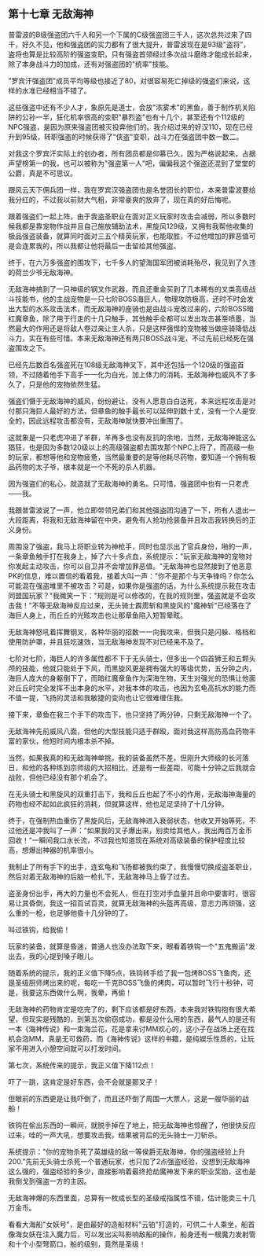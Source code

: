 ## 第十七章 无敌海神

普雷波的B级强盗团六千人和另一个下属的C级强盗团三千人，这次总共过来了四千，好久不见，他和强盗团的实力都有了很大提升，普雷波现在是93级"盗将"，盗将也算是比较高阶的强盗变职，只有强盗首领经过多次战斗磨练才能成长起来，除了本身战斗力的加成，还有对强盗团的"统率"技能。

"罗宾汗强盗团"成员平均等级也接近了80，对很容易死亡掉级的强盗们来说，这样的水准已经相当不错了。

这些强盗中还有不少人才，象原先是道士，会放"浓雾术"的黑鱼，善于制作机关陷阱的公孙一半，狂化机率很高的变职"暴烈盗"也有十几个，甚至还有个112级的NPC强盗，是因为原来强盗团被灭投奔他们的。我介绍过来的好汉110，现在已经升到95级，转职强盗的时候获得了"侠盗"变职，战斗力在强盗团中数一数二。

对我这个罗宾汗实际上的创办者，所有团员都是仰慕已久，因为严格说起来，占据声望榜第一的我，也可以被称为"强盗第一人"吧，偏偏我这个强盗还混到了堂堂的公爵，真是不可思议。

跟风云天下佣兵团一样，我在罗宾汉强盗团也是名誉团长的职位，本来普雷波要给我分红的，不过我以前财大气粗，非常豪爽的放弃了，现在真的好后悔呢。

跟着强盗们一起上阵，由于我盗圣职业在面对正义玩家时攻击会减弱，所以多数时候我都是靠宠物作战并且自己施放辅助法术，黑旋风129级，又拥有我帮他收集的极品强盗装备，就算同时面对三五个精英玩家，也能取胜，不过他增加的罪恶值可是会连累我的，所以我都让他将最后一击留给其他强盗。

终于，在六万多强盗的围攻下，七千多人的望海国军团被消耗殆尽，我见到了久违的荷兰少爷无敌海神。

无敌海神搞到了一只神级的钢叉作武器，而且还重金买到了几本稀有的叉类高级战斗技能书，他的主战宠物是一只七阶BOSS海巨人，物理攻防极高，还时不时会发出大型的水系攻击法术，而无敌海神的座骑也是由战斗宠改过来的，六阶BOSS暗红魔章鱼，除了用于行走的十几只触手，其他触手全都可以发出攻击甚至喷墨，当然最大的作用还是将敌人卷过来让主人杀，只是这样强悍的宠物被当做座骑降低战斗力，实在有些可惜。本来无敌海神还有两只BOSS战斗宠，不过先前已经死在强盗围攻之下。

已经先后数百名强盗死在108级无敌海神叉下，其中还包括一个120级的强盗首领，不过随着他手下高手一一化为白光，加上体力的消耗，无敌海神也威风不了多久了，只是他的宠物依然生猛。

强盗们慑于无敌海神的威风，纷纷避让，没有人愿意白白送死，本来远程攻击是对付那只海巨人最好的方法，但章鱼的触手最长可以延伸到数十丈，没有一个人是安全的，因此远程攻击都没有，无敌海神就快要冲出重围了。

这就象是一只老虎冲进了羊群，羊再多也没有反抗的余地，当然，无敌海神能这么猖狂，也是因为多数120级以上的高级强盗都去围攻那个NPC上将了，而高级一些的玩家，都想等他和宠物疲惫，当然最重要的是等他耗尽药物，要知道一个拥有极品药物的太子爷，根本就是一个不死的杀人机器。

因为强盗们的私心，就造就了无敌海神的勇名。只可惜，强盗团中也有一只老虎——我。

我跟普雷波说了一声，他立即带领兄弟们和其他强盗团沟通了一下，所有人退出一大段距离，将我和无敌海神留在中央，避免有人抢功抢装备并且攻击我转换后的正义身份。

周围没了强盗，我马上将职业转为神枪手，同时也显示出了官兵身份，啪的一声，一条章鱼触手打在我身上，掉了六十多点血，系统提示："玩家无敌海神的宠物对你发起主动攻击，你可以自卫并不会增加罪恶值。"无敌海神也显然接到了他恶意PK的信息，难以置信的看着我，接着大叫一声："你不是那个与天争锋吗？你怎么可能混在强盗堆里不被攻击？可是，如果你是强盗的话，为什么系统提示我在攻击同盟国玩家？"我微笑一下："规则是可以修改的，在我的规则里，强盗就是不会攻击我！"不等无敌海神反应过来，无头骑士霹雳斩和黑旋风的"魔神斩"已经落在了海巨人身上，而丘丘的光眩攻击也让那章鱼陷入短暂晕眩。

无敌海神怒吼着挥舞钢叉，各种华丽的招数一一向我攻来，但我只是闪躲、格档和使用防护罩，并且狂吃速效，当无敌海神发现不对已经来不及了。

七阶对七阶，海巨人的许多属性都不下于无头骑士，但多出一个四首狮王和五颗头颅的技能，他就只能处于下风，而黑旋风更是拥有强大的等级优势，五分钟之内，海巨人庞大的身躯倒下了，而暗红魔章鱼作为深海生物，天生对强光的恐惧让他面对丘丘时完全发挥不出本身的水平，对我本体的攻击，也因为玄龟高抗水的能力而不值一提，飞扬的灵活和我敏捷的变向也让它很难缠住我。

接下来，章鱼在我三个手下的攻击下，也只坚持了两分钟，只剩无敌海神一个了。

无敌海神先前威风八面，但他的大型技能只适于群殴，面对我这样高防高血药物丰富的家伙，他短时间内根本杀不掉。

当然，如果我真的和无敌海神单挑，我的装备虽然不差，但刚升大师级的长河落日，和他的各种练到宗师级的大招相比，还是有一些差距，可能十分钟之后我就会战败，但他已经没有那个机会了。

在无头骑士和黑旋风的双重打击下，我和丘丘也起了不小的作用，无敌海神海量的药物也经不起如此疯狂的消耗，但就算这样，他也足足坚持了十几分钟。

终于，在强制热血重伤了黑旋风后，无敌海神进入衰弱状态，他收叉开始等死，不过他还是冲我叫了一声："如果我的叉子爆出来，别卖给其他人，我出两百万金币回收！"一瞬间我口水长流，不过我也知道现在系统对高级装备的保护程度比较高，想爆出神器的机率很小。

我制止了所有手下的出手，连玄龟和飞扬都被我约束了，我慢慢切换成盗圣职业，然后对着无敌海神的后脑一枪扎下，无敌海神马上昏了过去。

盗圣身份出手，再大的力量也不会死人，但在打空对手血量并且命中要害时，很容易让其昏倒，我这一招百试百灵，就算无敌海神的头盔再高级，意志力再顽强，这么重的一枪，也足够他昏十几分钟的了。

叫过铁钩，给我偷！

玩家的装备，就算是昏迷，普通人也没办法取下来，眼看着铁钩一个"五鬼搬运"发出去，我的心提到嗓子眼儿。

随着系统的提示，我的正义值下降5点，铁钩转手给了我一包烤BOSS飞鱼肉，还是圣级厨师烤出来的呢，每吃一千克BOSS飞鱼的烤肉，可以暂时飞行十秒钟，可是，我要这东西做什么啊，我晕，再偷！

无敌海神的药物肯定是吃完了的，剩下应该都是好东西，本来我对铁钩抱有很大希望，但现实是残酷的，到第五次偷窃成功，都是没什么用的东西，最气人的是还有一本《海神传说》和一束海兰花，花是拿来讨MM欢心的，这小子在战场上还在找机会泡MM，真是无可救药，而《海神传说》这样的书籍，是纯娱乐性质的，让玩家不用进入小憩空间就可以打发时间。

第七次，系统传来的提示，我正义值下降112点！

吓了一跳，这肯定是好东西，会不会就是那叉子！

但眼前的东西更是让我吓倒了，而且还吓倒了周围一大票人，这是一艘华丽的战船！

铁钩在偷出东西的一瞬间，就脱手掉在了地上，把无敌海神也惊醒了，他很快反应过来，哇的一声大吼，想要攻击我，结果被背后的无头骑士一刀斩杀。

系统提示："你的宠物杀死了英雄级的敌一等侯爵无敌海神，你的强盗经验上升200."先前无头骑士杀死一个普通玩家，也只加了2点强盗经验，没想到无敌海神这么强的，强盗经验的多少，直接影响着最终抢劫魔神发下来的职业奖励，这也是我倒戈到强盗一方的主因。

无敌海神爆的东西里面，总算有一枚成长型的圣级戒指属性不错，估计能卖三十几万金币。

看看大海船"女妖号"，是由最好的造船材料"云铂"打造的，可供二十人乘坐，船首像海女妖在注入魔力后，可以发出尖叫影响敌船的操作，船身还有一根魔力发射管和十个小型弩箭口，船的级别，竟然是圣级！

